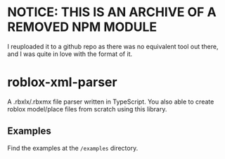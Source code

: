 # NOTICE: THIS IS AN ARCHIVE OF A REMOVED NPM MODULE
I reuploaded it to a github repo as there was no equivalent tool out there, and I was quite in love with the format of it.

# roblox-xml-parser

A .rbxlx/.rbxmx file parser written in TypeScript. You also able to create roblox model/place files from scratch using this library.

## Examples

Find the examples at the `/examples` directory.
